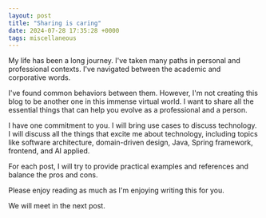 ```yaml
---
layout: post
title: "Sharing is caring"
date: 2024-07-28 17:35:28 +0000
tags: miscellaneous
---
```


My life has been a long journey. I've taken many paths in personal and professional contexts. I've navigated between the academic and corporative words.

I've found common behaviors between them. However, I'm not creating this blog to be another one in this immense virtual world. I want to share all the essential things that can help you evolve as a professional and a person.

I have one commitment to you. I will bring use cases to discuss technology. I will discuss all the things that excite me about technology, including topics like software architecture, domain-driven design, Java, Spring framework, frontend, and AI applied.

For each post, I will try to provide practical examples and references and balance the pros and cons.

Please enjoy reading as much as I'm enjoying writing this for you.

We will meet in the next post.
